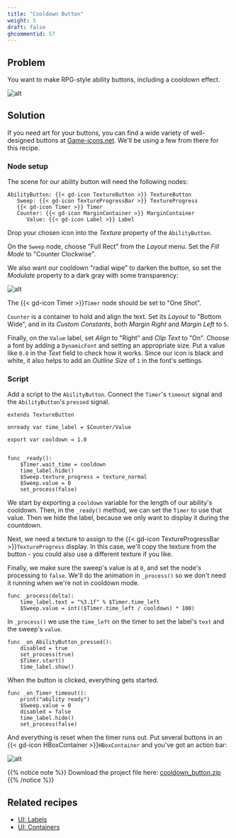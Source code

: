 ```yaml
---
title: "Cooldown Button"
weight: 5
draft: false
ghcommentid: 57
---
```


## Problem

You want to make RPG-style ability buttons, including a cooldown effect.

![alt](/3.x/img/cooldown_01.gif)

## Solution

If you need art for your buttons, you can find a wide variety of well-designed buttons at [Game-icons.net](https://game-icons.net/). We'll be using a few from there for this recipe.

### Node setup

The scene for our ability button will need the following nodes:

```
AbilityButton: {{< gd-icon TextureButton >}} TextureButton
   Sweep: {{< gd-icon TextureProgressBar >}} TextureProgress
   {{< gd-icon Timer >}} Timer
   Counter: {{< gd-icon MarginContainer >}} MarginContainer
      Value: {{< gd-icon Label >}} Label
```

Drop your chosen icon into the _Texture_ property of the `AbilityButton`.

On the `Sweep` node, choose "Full Rect" from the _Layout_ menu. Set the _Fill Mode_ to "Counter Clockwise".

We also want our cooldown "radial wipe" to darken the button, so set the _Modulate_ property to a dark gray with some transparency:

![alt](/3.x/img/cooldown_02.png)

The {{< gd-icon Timer >}}`Timer` node should be set to "One Shot".

`Counter` is a container to hold and align the text. Set its _Layout_ to "Bottom Wide", and in its _Custom Constants_, both _Margin Right_ and _Margin Left_ to `5`.

Finally, on the `Value` label, set _Align_ to "Right" and _Clip Text_ to "On". Choose a font by adding a `DynamicFont` and setting an appropriate size. Put a value like `0.0` in the _Text_ field to check how it works. Since our icon is black and white, it also helps to add an _Outline Size_ of `1` in the font's settings.

### Script

Add a script to the `AbilityButton`. Connect the `Timer`'s `timeout` signal and the `AbilityButton`'s `pressed` signal.

```gdscript
extends TextureButton

onready var time_label = $Counter/Value

export var cooldown = 1.0


func _ready():
    $Timer.wait_time = cooldown
    time_label.hide()
    $Sweep.texture_progress = texture_normal
    $Sweep.value = 0
    set_process(false)
```

We start by exporting a `cooldown` variable for the length of our ability's cooldown. Then, in the `_ready()` method, we can set the `Timer` to use that value. Then we hide the label, because we only want to display it during the countdown.

Next, we need a texture to assign to the {{< gd-icon TextureProgressBar >}}`TextureProgress` display. In this case, we'll copy the texture from the button - you could also use a different texture if you like.

Finally, we make sure the sweep's value is at `0`, and set the node's processing to `false`. We'll do the animation in `_process()` so we don't need it running when we're not in cooldown mode.

```gdscript
func _process(delta):
    time_label.text = "%3.1f" % $Timer.time_left
    $Sweep.value = int(($Timer.time_left / cooldown) * 100)
```

In `_process()` we use the `time_left` on the timer to set the label's `text` and the sweep's `value`.

```gdscript
func _on_AbilityButton_pressed():
    disabled = true
    set_process(true)
    $Timer.start()
    time_label.show()
```

When the button is clicked, everything gets started.

```gdscript
func _on_Timer_timeout():
    print("ability ready")
    $Sweep.value = 0
    disabled = false
    time_label.hide()
    set_process(false)
```

And everything is reset when the timer runs out. Put several buttons in an {{< gd-icon HBoxContainer >}}`HBoxContainer` and you've got an action bar:

![alt](/3.x/img/cooldown_03.gif)

{{% notice note %}}
Download the project file here: [cooldown_button.zip](/3.x/files/cooldown_button.zip)
{{% /notice %}}

## Related recipes

- [UI: Labels](/3.x/ui/labels/)
- [UI: Containers](/3.x/ui/containers/)

<!-- #### Like video?

{{< youtube -jRMhJSwd-Xw >}} -->